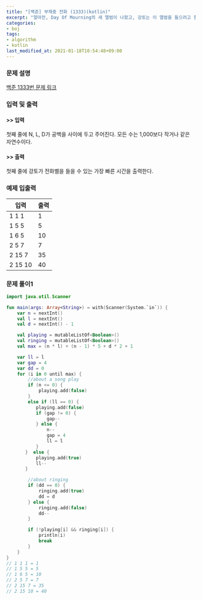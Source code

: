 ```yaml
---
title: "[백준] 부재중 전화 (1333)(kotlin)"
excerpt: "얼마전, Day Of Mourning의 새 앨범이 나왔고, 강토는 이 앨범을 들으려고 한다."
categories:
- boj
tags:
- algorithm
- kotlin
last_modified_at: 2021-01-18T10:54:48+09:00
---
```



### 문제 설명
[백준 1333번 문제 링크](https://www.acmicpc.net/problem/1333#description)




### 입력 및 출력
#### >> 입력
첫째 줄에 N, L, D가 공백을 사이에 두고 주어진다. 모든 수는 1,000보다 작거나 같은 자연수이다.



#### >> 출력
첫째 줄에 강토가 전화벨을 들을 수 있는 가장 빠른 시간을 출력한다.





### 예제 입출력


|입력|출력|
|-----|------|
|1 1 1|1|
|1 5 5|5|
|1 6 5|10|
|2 5 7|7|
|2 15 7|35|
|2 15 10|40|




### 문제 풀이1
```kotlin
import java.util.Scanner

fun main(args: Array<String>) = with(Scanner(System.`in`)) {
    var n = nextInt()
    val l = nextInt()
    val d = nextInt() - 1

    val playing = mutableListOf<Boolean>()
    val ringing = mutableListOf<Boolean>()
    val max = (n * l) + (n - 1) * 5 + d * 2 + 1

    var ll = l
    var gap = 4
    var dd = 0
    for (i in 0 until max) {
        //about a song play
        if (n <= 0) {
            playing.add(false)
        }
        else if (ll == 0) {
           playing.add(false)
           if (gap != 0) {
               gap--
           } else {
               n--
               gap = 4
               ll = l
           }
       }  else {
           playing.add(true)
           ll--
       }

        //about ringing
        if (dd == 0) {
            ringing.add(true)
            dd = d
        } else {
            ringing.add(false)
            dd--
        }

        if (!playing[i] && ringing[i]) {
            println(i)
            break
        }
    }
}
// 1 1 1 = 1
// 1 5 5 = 5
// 1 6 5 = 10
// 2 5 7 = 7
// 2 15 7 = 35
// 2 15 10 = 40
```
